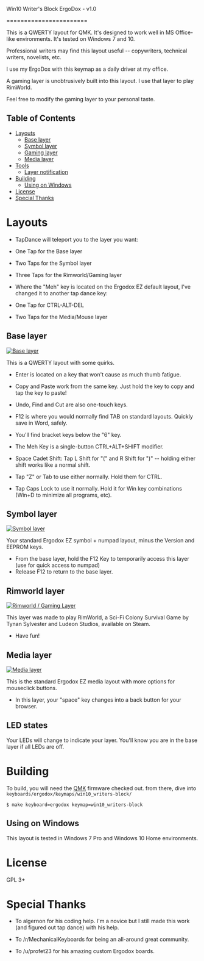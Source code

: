 <!-- -*- mode: markdown; fill-column: 8192 -*- -->

Win10 Writer's Block ErgoDox - v1.0

=======================

This is a QWERTY layout for QMK. It's designed to work well in MS Office-like environments. It's tested on Windows 7 and 10.

Professional writers may find this layout useful -- copywriters, technical writers, novelists, etc.  

I use my ErgoDox with this keymap as a daily driver at my office.

A gaming layer is unobtrusively built into this layout. I use that layer to play RimWorld. 

Feel free to modify the gaming layer to your personal taste.

## Table of Contents

* [Layouts](#layouts)
    - [Base layer](#base-layer)
    - [Symbol layer](#symbol-layer)
    - [Gaming layer](#rimworld-layer)
    - [Media layer](#media-layer)
* [Tools](#tools)
    - [Layer notification](#layer-notification)
* [Building](#building)
    - [Using on Windows](#using-on-windows)
* [License](#license)
* [Special Thanks](#special-thanks)

# Layouts

* TapDance will teleport you to the layer you want: 
* One Tap for the Base layer
* Two Taps for the Symbol layer
* Three Taps for the Rimworld/Gaming layer

* Where the "Meh" key is located on the Ergodox EZ default layout, I've changed it to another tap dance key:
* One Tap for CTRL-ALT-DEL
* Two Taps for the Media/Mouse layer

## Base layer

[![Base layer](https://i.imgur.com/1PTR0SG.png)](http://www.keyboard-layout-editor.com/#/gists/8fd9bbdd3a23bbb5a8779de3624a3be1)

This is a QWERTY layout with some quirks. 

* Enter is located on a key that won't cause as much thumb fatigue.  
* Copy and Paste work from the same key. Just hold the key to copy and tap the key to paste!
* Undo, Find and Cut are also one-touch keys. 
* F12 is where you would normally find TAB on standard layouts. Quickly save in Word, safely.
* You'll find bracket keys below the "6" key.

* The Meh Key is a single-button CTRL+ALT+SHIFT modifier.

* Space Cadet Shift: Tap L Shift for "(" and R Shift for ")" -- holding either shift works like a normal shift.
* Tap "Z" or Tab to use either normally. Hold them for CTRL. 
* Tap Caps Lock to use it normally. Hold it for Win key combinations (Win+D to minimize all programs, etc).

## Symbol layer

[![Symbol layer](https://i.imgur.com/8nEzpcp.png)](http://www.keyboard-layout-editor.com/#/gists/04eb6458b8b17882e472f64d482f12b4)

Your standard Ergodox EZ symbol + numpad layout, minus the Version and EEPROM keys.

* From the base layer, hold the F12 Key to temporarily access this layer (use for quick access to numpad)
* Release F12 to return to the base layer.

## Rimworld layer

[![Rimworld / Gaming Layer](https://i.imgur.com/Yh3eBjJ.png)](http://www.keyboard-layout-editor.com/#/gists/d53af8391e6e443ed0a98ccfbdb4eace)

This layer was made to play RimWorld, a Sci-Fi Colony Survival Game by Tynan Sylvester and Ludeon Studios, available on Steam. 

* Have fun!

## Media layer

[![Media layer](https://i.imgur.com/r5ysFy1.png)](http://www.keyboard-layout-editor.com/#/gists/3209d09ed4bd997e4f49f28c6ada2ab3)

This is the standard Ergodox EZ media layout with more options for mouseclick buttons. 

* In this layer, your "space" key changes into a back button for your browser.

## LED states

Your LEDs will change to indicate your layer. You'll know you are in the base layer if all LEDs are off.

# Building

To build, you will need the [QMK][qmk] firmware checked out. from there, dive into `keyboards/ergodox/keymaps/win10_writers-block/`

[qmk]: https://github.com/qmk/qmk_firmware

```
$ make keyboard=ergodox keymap=win10_writers-block
```

## Using on Windows

This layout is tested in Windows 7 Pro and Windows 10 Home environments. 

# License

GPL 3+

# Special Thanks

* To algernon for his coding help. I'm a novice but I still made this work (and figured out tap dance) with his help.

* To /r/MechanicalKeyboards for being an all-around great community.

* To /u/profet23 for his amazing custom Ergodox boards.